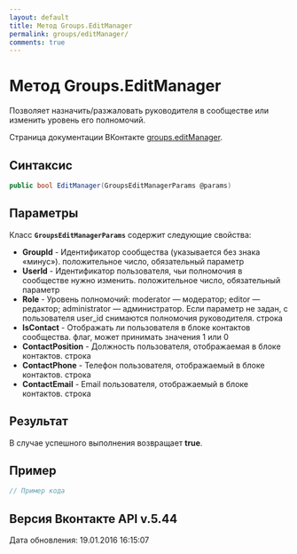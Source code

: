 ```yaml
---
layout: default
title: Метод Groups.EditManager
permalink: groups/editManager/
comments: true
---
```

# Метод Groups.EditManager
Позволяет назначить/разжаловать руководителя в сообществе или изменить уровень его полномочий.

Страница документации ВКонтакте [groups.editManager](https://vk.com/dev/groups.editManager).

## Синтаксис
``` csharp
public bool EditManager(GroupsEditManagerParams @params)
```

## Параметры
Класс **`GroupsEditManagerParams`** содержит следующие свойства:

+ **GroupId** - Идентификатор сообщества (указывается без знака «минус»). положительное число, обязательный параметр
+ **UserId** - Идентификатор пользователя, чьи полномочия в сообществе нужно изменить. положительное число, обязательный параметр
+ **Role** - Уровень полномочий: 
moderator — модератор; 
editor — редактор; 
administrator — администратор. 
Если параметр не задан, с пользователя user_id снимаются полномочия руководителя. строка
+ **IsContact** - Отображать ли пользователя в блоке контактов сообщества. флаг, может принимать значения 1 или 0
+ **ContactPosition** - Должность пользователя, отображаемая в блоке контактов. строка
+ **ContactPhone** - Телефон пользователя, отображаемый в блоке контактов. строка
+ **ContactEmail** - Email пользователя, отображаемый в блоке контактов. строка

## Результат
В случае успешного выполнения возвращает **true**.

## Пример
``` csharp
// Пример кода
```

## Версия Вконтакте API v.5.44
Дата обновления: 19.01.2016 16:15:07
